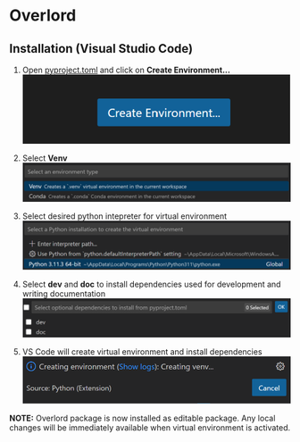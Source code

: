 # Overlord

## Installation (**Visual Studio Code**)
1) Open [pyproject.toml](./pyproject.toml) and click on **Create Environment...**
![Create Environment...](./images/create_environment.png?raw=true "Create Virtual Environment")

2) Select **Venv**
![Select Venv](./images/venv.png?raw=true "Create .venv virtual environment")

3) Select desired python intepreter for virtual environment
![Select Python Interpreter](./images/py_version.png?raw=true "Select Python Interpreter")

4) Select **dev** and **doc** to install dependencies used for development and writing documentation 
![Select Optional Dependencies](./images/optional_dependencies.png?raw=true "Additional Dependencies are used for Development")

5) VS Code will create virtual environment and install dependencies
![VS Code Log](./images/vs_code_log.png?raw=true "Logs will show additional information")

**NOTE:** Overlord package is now installed as editable package. Any local changes will be immediately available when virtual environment is activated.